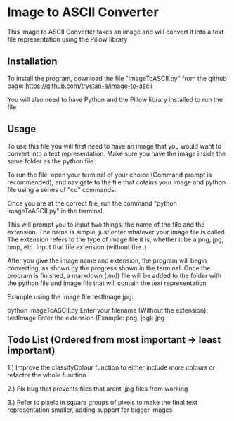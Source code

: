 # Image to ASCII Converter

This Image to ASCII Converter takes an image and will convert it into a text file representation
using the Pillow library

## Installation

To install the program, download the file "imageToASCII.py" from the github page:
https://github.com/trystan-a/image-to-ascii

You will also need to have Python and the Pillow library installed to run the file

## Usage

To use this file you will first need to have an image that you would want to
convert into a text representation. Make sure you have the image inside the same folder as
the python file.

To run the file, open your terminal of your choice (Command prompt is recommended), and navigate
to the file that cotains your image and python file using a series of "cd" commands.

Once you are at the correct file, run the command "python imageToASCII.py" in the terminal.

This will prompt you to input two things, the name of the file and the extension. The name is simple, just enter whatever your image file is called. The extension refers to the type of image
file it is, whether it be a png, jpg, bmp, etc. Input that file extension (without the .)

After you give the image name and extension, the program will begin converting, as shown by the
progress shown in the terminal. Once the program is finished, a markdown (.md) file will be added
to the folder with the python file and image file that will contain the text representation

Example using the image file testImage.jpg:

python imageToASCII.py
Enter your filename (Without the extension): testImage
Enter the extension (Example: png, jpg): jpg

## Todo List (Ordered from most important -> least important)

1.) Improve the classifyColour function to either include more colours or refactor the
    whole function

2.) Fix bug that prevents files that arent .jpg files from working

3.) Refer to pixels in square groups of pixels to make the final text representation smaller,
    adding support for bigger images